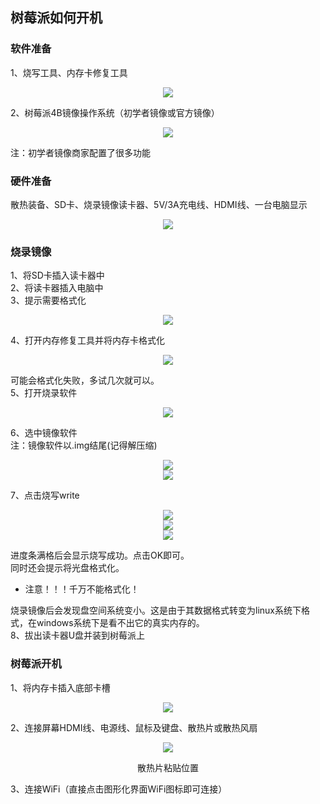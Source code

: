 ## 树莓派如何开机
### 软件准备
1、烧写工具、内存卡修复工具

<div align=center>
<img src="https://github.com/Fu0804/Learn-the-Raspberry-PI/assets/151499353/676f0580-7937-4251-9a22-59d87e32c8a3">
</div>

2、树莓派4B镜像操作系统（初学者镜像或官方镜像）

<div align=center>
<img src="https://github.com/Fu0804/Learn-the-Raspberry-PI/assets/151499353/15489ca6-3938-4fab-b68b-bf4f76b25a67">
</div>

注：初学者镜像商家配置了很多功能
### 硬件准备
散热装备、SD卡、烧录镜像读卡器、5V/3A充电线、HDMI线、一台电脑显示

<div align=center>
<img src="https://github.com/Fu0804/Learn-the-Raspberry-PI/assets/151499353/9e2d5381-8d0a-41ba-b7f7-79da503193e8">
</div>

### 烧录镜像
1、将SD卡插入读卡器中  
2、将读卡器插入电脑中  
3、提示需要格式化  

<div align=center>
<img src="https://github.com/Fu0804/Learn-the-Raspberry-PI/assets/151499353/c3a5e57a-4db0-4365-9356-8e4c221f7407">
</div>

4、打开内存修复工具并将内存卡格式化

<div align=center>
<img src="https://github.com/Fu0804/Learn-the-Raspberry-PI/assets/151499353/7b07aaf9-dd8e-472b-b5d1-17c47130a5cc">
</div>

可能会格式化失败，多试几次就可以。  
5、打开烧录软件

<div align=center>
<img src="https://github.com/Fu0804/Learn-the-Raspberry-PI/assets/151499353/93a701e4-3f66-4b1b-9dca-9c9c4990c7e8">
</div>

6、选中镜像软件  
注：镜像软件以.img结尾(记得解压缩)

<div align=center>
<img src="https://github.com/Fu0804/Learn-the-Raspberry-PI/assets/151499353/93b3b0fd-8eb7-44a3-ac66-5ab6f458e4ac">
</div>

<div align=center>
<img src="https://github.com/Fu0804/Learn-the-Raspberry-PI/assets/151499353/8752ef02-ba95-4732-a1b4-fbd092dbf9a9">
</div>

7、点击烧写write

<div align=center>
<img src="https://github.com/Fu0804/Learn-the-Raspberry-PI/assets/151499353/ee5db8e1-6b9f-4df7-ac20-7e067c93b668">
</div>

<div align=center>
<img src="https://github.com/Fu0804/Learn-the-Raspberry-PI/assets/151499353/5d9c3763-9a7a-4c8a-86fa-cf875866b1f3">
</div>

<div align=center>
<img src="https://github.com/Fu0804/Learn-the-Raspberry-PI/assets/151499353/9fcd1310-1f1f-44e1-9ac0-79504635a13b">
</div>

进度条满格后会显示烧写成功。点击OK即可。  
同时还会提示将光盘格式化。  
* 注意！！！千万不能格式化！  

烧录镜像后会发现盘空间系统变小。这是由于其数据格式转变为linux系统下格式，在windows系统下是看不出它的真实内存的。  
8、拔出读卡器U盘并装到树莓派上
### 树莓派开机
1、将内存卡插入底部卡槽

<div align=center>
<img src="https://github.com/Fu0804/Learn-the-Raspberry-PI/assets/151499353/90281f14-1c9c-45fc-8592-d3240e447baa">
</div>

2、连接屏幕HDMI线、电源线、鼠标及键盘、散热片或散热风扇  

<div align=center>
<img src="https://github.com/Fu0804/Learn-the-Raspberry-PI/assets/151499353/3bc86f69-f11d-450b-8740-3e6a1ddd68d4">
</div>
<p align=center>散热片粘贴位置</p>  
  
3、连接WiFi（直接点击图形化界面WiFi图标即可连接）
